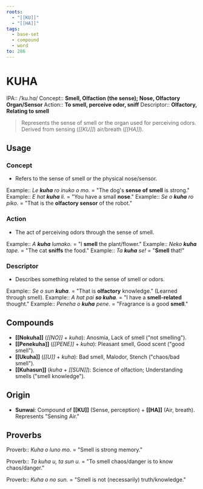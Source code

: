 ```yaml
---
roots:
  - "[[KU]]"
  - "[[HA]]"
tags:
  - base-set
  - compound
  - word
to: 286
---
```

# KUHA

IPA::				/ˈku.hɑ/
Concept::		**Smell, Olfaction (the sense); Nose, Olfactory Organ/Sensor**
Action::		**To smell, perceive odor, sniff**
Descriptor::	**Olfactory, Relating to smell**

> Represents the sense of smell or the organ used for perceiving odors. Derived from sensing (*[[KU]]*) air/breath (*[[HA]]*).

## Usage

### Concept
*   Refers to the sense of smell or the physical nose/sensor.

Example::   *Le **kuha** ro inuko o mo.* = "The dog's **sense of smell** is strong."
Example::   *E hat **kuha** li.* = "You have a small **nose**."
Example::   *Se o **kuha** ro piko.* = "That is the **olfactory sensor** of the robot."

### Action
*   The act of perceiving odors through the sense of smell.

Example::   *A **kuha** lumako.* = "I **smell** the plant/flower."
Example::   *Neko **kuha** tape.* = "The cat **sniffs** the food."
Example::   *Ta **kuha** se!* = "**Smell** that!"

### Descriptor
*   Describes something related to the sense of smell or odors.

Example::   *Se o sun **kuha**.* = "That is **olfactory** knowledge." (Learned through smell).
Example::   *A hat pai **so kuha**.* = "I have a **smell-related** thought."
Example::   *Peneha o **kuha** pene.* = "Fragrance is a good **smell**."

## Compounds
*   **[[Nokuha]]** (*[[NO]]* + *kuha*): Anosmia, Lack of smell ("not smelling").
*   **[[Penekuha]]** (*[[PENE]]* + *kuha*): Pleasant smell, Good scent ("good smell").
*   **[[Ukuha]]** (*[[U]]* + *kuha*): Bad smell, Malodor, Stench ("chaos/bad smell").
*   **[[Kuhasun]]** (*kuha* + *[[SUN]]*): Science of olfaction; Understanding smells ("smell knowledge"). 

## Origin
*   **Sunwai**: Compound of **[[KU]]** (Sense, perception) + **[[HA]]** (Air, breath). Represents "Sensing Air."

## Proverbs

Proverb:: *Kuha o luno mo.* = "Smell is strong memory."

Proverb:: *Ta kuha u, ta sun u.* = "To smell chaos/danger is to know chaos/danger."

Proverb:: *Kuha o no sun.* = "Smell is not (necessarily) truth/knowledge."